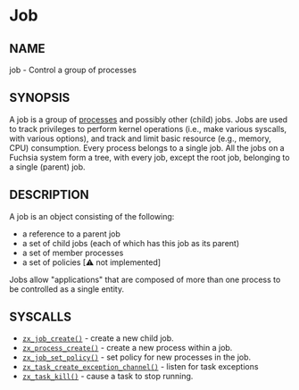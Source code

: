 # Job

## NAME

job - Control a group of processes

## SYNOPSIS

A job is a group of [processes](process.md) and possibly other (child)
jobs. Jobs are used to track privileges to perform kernel operations (i.e., make
various syscalls, with various options), and track and limit basic resource
(e.g., memory, CPU) consumption. Every process belongs to a single job. All the
jobs on a Fuchsia system form a tree, with every job, except the root job,
belonging to a single (parent) job.

## DESCRIPTION

A job is an object consisting of the following:

+ a reference to a parent job
+ a set of child jobs (each of which has this job as its parent)
+ a set of member processes
+ a set of policies [⚠ not implemented]

Jobs allow "applications" that are composed of more than one process to be
controlled as a single entity.

## SYSCALLS

 - [`zx_job_create()`] - create a new child job.
 - [`zx_process_create()`] - create a new process within a job.
 - [`zx_job_set_policy()`] - set policy for new processes in the job.
 - [`zx_task_create_exception_channel()`] - listen for task exceptions
 - [`zx_task_kill()`] - cause a task to stop running.

[`zx_job_create()`]: ../syscalls/job_create.md
[`zx_job_set_policy()`]: ../syscalls/job_set_policy.md
[`zx_process_create()`]: ../syscalls/process_create.md
[`zx_task_create_exception_channel()`]: ../syscalls/task_create_exception_channel.md
[`zx_task_kill()`]: ../syscalls/task_kill.md
